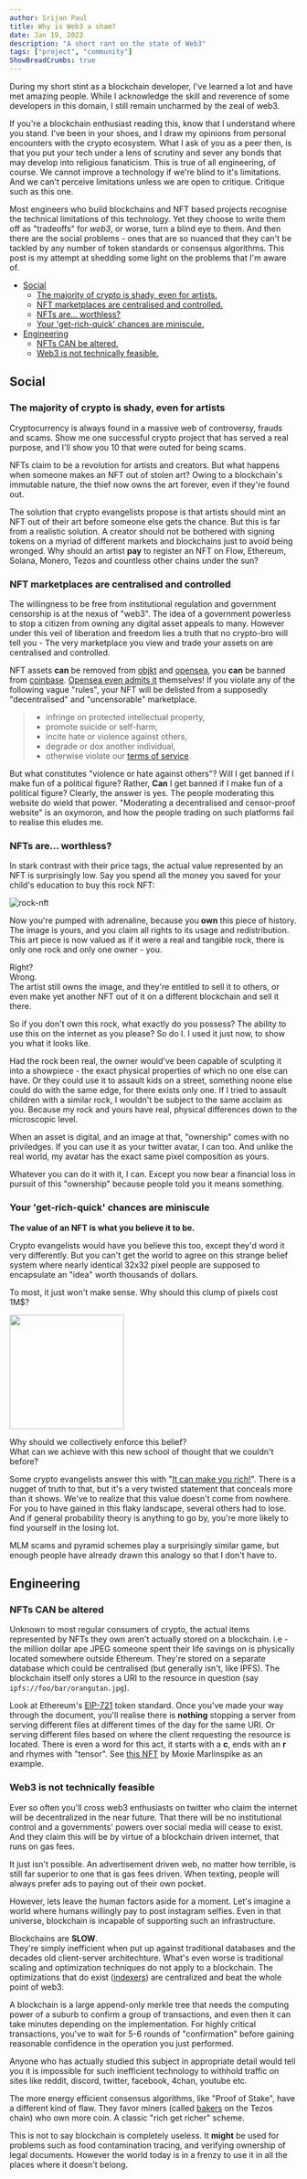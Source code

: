 ```yaml
---
author: Srijan Paul
title: Why is Web3 a sham?
date: Jan 19, 2022
description: "A short rant on the state of Web3"
tags: ["project", "community"]
ShowBreadCrumbs: true 
---
```



During my short stint as a blockchain developer, I've learned a lot and have met amazing people.
While I acknowledge the skill and reverence of some developers in this domain,
I still remain uncharmed by the zeal of web3.

If you're a blockchain enthusiast reading this, know that I understand where you stand.
I've been in your shoes,
and I draw my opinions from personal encounters with the crypto ecosystem.
What I ask of you as a peer then, is that you put your tech under a lens of scrutiny and sever any bonds that may develop into religious fanaticism.
This is true of all engineering, of course.
We cannot improve a technology if we're blind to it's limitations.
And we can't perceive limitations unless we are open to critique.
Critique such as this one.

Most engineers who build blockchains and NFT based projects recognise the technical limitations of this technology.
Yet they choose to write them off as "tradeoffs" for *web3*, or worse, turn a blind eye to them.
And then there are the social problems -
ones that are so nuanced that they can't be tackled by any number of token standards or consensus algorithms.
This post is my attempt at shedding some light on the problems that I'm aware of.

- [Social](#social)
  - [The majority of crypto is shady, even for artists.](#the-majority-of-crypto-is-shady-even-for-artists)
  - [NFT marketplaces are centralised and controlled.](#nft-marketplaces-are-centralised-and-controlled)
  - [NFTs are... worthless?](#nfts-are-worthless)
  - [Your 'get-rich-quick' chances are miniscule.](#your-get-rich-quick-chances-are-miniscule)
- [Engineering](#engineering)
  - [NFTs CAN be altered.](#nfts-can-be-altered)
  - [Web3 is not technically feasible.](#web3-is-not-technically-feasible)

## Social

### The majority of crypto is shady, even for artists

Cryptocurrency is always found in a massive web of controversy, frauds and scams.
Show me one successful crypto project that has served a real purpose,
and I'll show you 10 that were outed for being scams.

NFTs claim to be a revolution for artists and creators.
But what happens when someone makes an NFT out of stolen art?
Owing to a blockchain's immutable nature,
the thief now owns the art forever, even if they're found out.

The solution that crypto evangelists propose is that artists should mint an NFT
out of their art before someone else gets the chance.
But this is far from a realistic solution.
A creator should not be bothered with signing tokens on a myriad of different markets and blockchains just to avoid being wronged.
Why should an artist **pay** to register an NFT on Flow, Ethereum, Solana, Monero, Tezos and countless other chains under the sun?

### NFT marketplaces are centralised and controlled

The willingness to be free from institutional regulation and government censorship is at the nexus of "web3".
The idea of a government powerless to stop a citizen from owning any digital asset appeals to many.
However under this veil of liberation and freedom lies a truth that no crypto-bro will tell you -
The very marketplace you view and trade your assets on are centralised and controlled.

NFT assets **can** be removed from [objkt](https://objkt.com/) and [opensea](https://opensea.io/), you **can** be banned from [coinbase](https://www.coinbase.com).
[Opensea even admits it](https://support.opensea.io/hc/en-us/articles/1500010625362-Why-are-my-items-and-collections-delisted-) themselves!
If you violate any of the following vague "rules",
your NFT will be delisted from a supposedly "decentralised" and "uncensorable" marketplace.

> - infringe on protected intellectual property,
> - promote suicide or self-harm,
> - incite hate or violence against others,
> - degrade or dox another individual,
> - otherwise violate our [terms of service](https://opensea.io/tos).

But what constitutes "violence or hate against others"?
Will I get banned if I make fun of a political figure?
Rather, **Can** I get banned if I make fun of a political figure?
Clearly, the answer is yes.
The people moderating this website do wield that power.
"Moderating a decentralised and censor-proof website" is an oxymoron,
and how the people trading on such platforms fail to realise this eludes me.

### NFTs are... worthless?

In stark contrast with their price tags, the actual value represented by an NFT is surprisingly low.
Say you spend all the money you saved for your child's education to buy this rock NFT:

![rock-nft](https://pbs.twimg.com/profile_images/1423533825028616195/-iFC12qC_400x400.jpg)

Now you're pumped with adrenaline, because you **own** this piece of history.
The image is yours, and you claim all rights to its usage and redistribution.
This art piece is now valued as if it were a real and tangible rock, there is only one rock and only one owner - you.

Right? <br/>
Wrong. <br/>
The artist still owns the image, and they're entitled to sell it to others,
or even make yet another NFT out of it on a different blockchain and sell it there.

So if you don't own this rock, what exactly do you possess?
The ability to use this on the internet as you please?
So do I. I used it just now, to show you what it looks like.

Had the rock been real,
the owner would've been capable of sculpting it into a showpiece -
the exact physical properties of which no one else can have.
Or they could use it to assault kids on a street, something noone else could do with the same edge,
for there exists only one.
If I tried to assault children with a similar rock, I wouldn't be subject to the same acclaim as you.
Because my rock and yours have real, physical differences down to the microscopic level.

When an asset is digital, and an image at that, "ownership" comes with no priviledges.
If you can use it as your twitter avatar, I can too.
And unlike the real world, my avatar has the exact same pixel composition as yours.

Whatever you can do it with it, I can.
Except you now bear a financial loss in pursuit of this "ownership"
because people told you it means something.

### Your 'get-rich-quick' chances are miniscule

**The value of an NFT is what you believe it to be.**

Crypto evangelists would have you believe this too, except they'd word it very differently.
But you can't get the world to agree on this strange belief system
where nearly identical 32x32 pixel people are supposed to encapsulate an "idea" worth
thousands of dollars.

To most, it just won't make sense.
Why should this clump of pixels cost 1M$?

<img src="https://cryptopotato.com/wp-content/uploads/2021/03/cryptopunk.jpg" width="200" height="200"/>

Why should we collectively enforce this belief? <br/>What can we achieve with this new school of thought that we couldn't before?

Some crypto evangelists answer this with "[It can make you rich!](https://cryptopotato.com/this-cryptopunk-nft-was-bought-for-15k-in-2018-now-sold-for-8-million/)".
There is a nugget of truth to that,
but it's a very twisted statement that conceals more than it shows.
We've to realize that this value doesn't come from nowhere.
For you to have gained in this flaky landscape, several others had to lose.
And if general probability theory is anything to go by, you're more likely to find yourself in the losing lot.

MLM scams and pyramid schemes play a surprisingly similar game,
but enough people have already drawn this analogy so that I don't have to.

## Engineering

### NFTs CAN be altered

Unknown to most regular consumers of crypto,
the actual items represented by NFTs they own aren't actually stored on a blockchain.
i.e - the million dollar ape JPEG someone spent their life savings on is physically located somewhere outside Ethereum.
They're stored on a separate database which could be centralised (but generally isn't, like IPFS).
The blockchain itself only stores a URI to the resource in question (say `ipfs://foo/bar/orangutan.jpg`).

Look at Ethereum's [EIP-721](https://eips.ethereum.org/EIPS/eip-721) token standard.
Once you've made your way through the document, you'll realise there is **nothing** stopping a server
from serving different files at different times of the day for the same URI.
Or serving different files based on where the client requesting the resource is located.
There is even a word for this act, it starts with a **c**, ends with an **r** and rhymes with "tensor".
See [this NFT](https://moxie.org/2022/01/07/web3-first-impressions.html#making-an-nft) by Moxie Marlinspike as an example.

### Web3 is not technically feasible

Ever so often you'll cross web3 enthusiasts on twitter who claim the internet will be decentralized in the near future.
That there will be no institutional control and a governments' powers over social media will cease to exist.
And they claim this will be by virtue of a blockchain driven internet, that runs on gas fees.

It just isn't possible.
An advertisement driven web, no matter how terrible, is still far superior to one that is gas fees driven.
When texting, people will always prefer ads to paying out of their own pocket.

However, lets leave the human factors aside for a moment.
Let's imagine a world where humans willingly pay to post instagram selfies.
Even in that universe, blockchain is incapable of supporting such an infrastructure.

Blockchains are **SLOW**. <br/>
They're simply inefficient when put up against traditional databases and the decades old client-server architechture.
What's even worse is traditional scaling and optimization techniques do not apply to a blockchain.
The optimizations that do exist ([indexers](https://wiki.tezosagora.org/build/blockchain-indexers)) are centralized and beat the whole point of web3.

A blockchain is a large append-only merkle tree that needs the computing power of a suburb to confirm a group of transactions, and even then it can take minutes depending on the implementation.
For highly critical transactions,
you've to wait for 5-6 rounds of "confirmation" before gaining reasonable confidence in the operation you just performed.

Anyone who has actually studied this subject in appropriate detail would tell you it is impossible for such inefficient technology to withhold traffic on sites like reddit, discord, twitter, facebook, 4chan, youtube etc.

The more energy efficient consensus algorithms, like "Proof of Stake", have a different kind of flaw.
They favor miners (called [bakers](https://wiki.tezosagora.org/learn/baking) on the Tezos chain) who own more coin.
A classic "rich get richer" scheme.

This is not to say blockchain is completely useless.
It **might** be used for problems such as food contamination tracing, and verifying ownership of legal documents.
However the world today is in a frenzy to use it in all the places where it doesn't belong.
